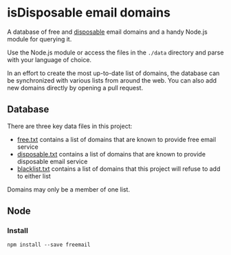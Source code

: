 # isDisposable email domains

A database of free and [disposable](http://en.wikipedia.org/wiki/Disposable_email_address)
email domains and a handy Node.js module for querying it.

Use the Node.js module or access the files in the `./data` directory and parse
with your language of choice.

In an effort to create the most up-to-date list of domains, the database can be
synchronized with various lists from around the web. You can also add new
domains directly by opening a pull request.

## Database

There are three key data files in this project:

- [free.txt]() contains a list of domains that are known to provide free email service
- [disposable.txt]() contains a list of domains that are known to provide disposable email service
- [blacklist.txt]() contains a list of domains that this project will refuse to add to either list

Domains may only be a member of one list.

## Node

### Install

```
npm install --save freemail
```

